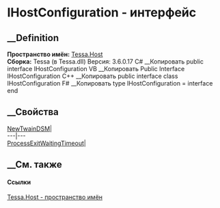 # IHostConfiguration - интерфейс
##  __Definition
 **Пространство имён:** [Tessa.Host](N_Tessa_Host.htm)  
 **Сборка:** Tessa (в Tessa.dll) Версия: 3.6.0.17
C# __Копировать
     public interface IHostConfiguration
VB __Копировать
     Public Interface IHostConfiguration
C++ __Копировать
     public interface class IHostConfiguration
F# __Копировать
     type IHostConfiguration = interface end
##  __Свойства
[NewTwainDSM](P_Tessa_Host_IHostConfiguration_NewTwainDSM.htm)|  
---|---  
[ProcessExitWaitingTimeout](P_Tessa_Host_IHostConfiguration_ProcessExitWaitingTimeout.htm)|  
## __См. также
#### Ссылки
[Tessa.Host - пространство имён](N_Tessa_Host.htm)
